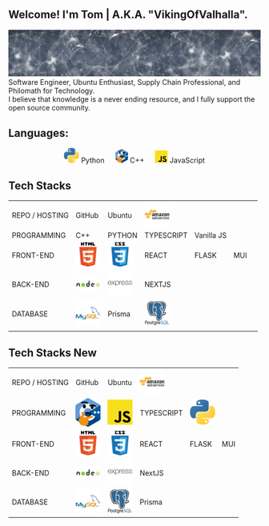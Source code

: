 ## Welcome! I'm Tom | A.K.A. "VikingOfValhalla".

![](<https://raw.githubusercontent.com/VikingOfValhalla/VikingOfValhalla/main/banner-gaa30b56aa_1280%20(1).jpg>)
Software Engineer, Ubuntu Enthusiast, Supply Chain Professional, and Philomath for Technology. <br>
I believe that knowledge is a never ending resource, and I fully support the open source community.

## Languages:

<p align="center">
<img src="https://raw.githubusercontent.com/VikingOfValhalla/VikingOfValhalla/main/1887_python.png" alt="Your image title" width="30"/> Python &emsp;
<img src="https://raw.githubusercontent.com/VikingOfValhalla/VikingOfValhalla/main/thinkcpp.png" alt="Your image title" width="25"/>  C++ &emsp;
<img src="https://raw.githubusercontent.com/VikingOfValhalla/VikingOfValhalla/main/8009-java-js.png" alt="Your image title" width="25"/>  JavaScript
</p>

## Tech Stacks

| | | | | | | |
| -- | -- | -- | -- | -- | -- | -- |
| REPO / HOSTING | GitHub                                                                                                                   | Ubuntu                                                                                                                       | <img src="https://raw.githubusercontent.com/VikingOfValhalla/VikingOfValhalla/main/aws.svg" alt="aws" width="50"/>               |            |     |
| PROGRAMMING    | C++                                                                                                                      | PYTHON                                                                                                                       | TYPESCRIPT                                                                                                                       | Vanilla JS |     |
| FRONT-END      | <img src="https://raw.githubusercontent.com/VikingOfValhalla/VikingOfValhalla/main/html.svg" alt="html5" width="50"/>    | <img src="https://raw.githubusercontent.com/VikingOfValhalla/VikingOfValhalla/main/css.svg" alt="css" width="50"/>           | REACT                                                                                                                            | FLASK      | MUI |
| BACK-END       | <img src="https://raw.githubusercontent.com/VikingOfValhalla/VikingOfValhalla/main/nodejs.svg" alt="nodejs" width="50"/> | <img src="https://raw.githubusercontent.com/VikingOfValhalla/VikingOfValhalla/main/express.svg" alt="expressjs" width="50"/> | NEXTJS                                                                                                                           |            |     |
| DATABASE       | <img src="https://raw.githubusercontent.com/VikingOfValhalla/VikingOfValhalla/main/mysql.svg" alt="mysql" width="50"/>   | Prisma                                                                                                                       | <img src="https://raw.githubusercontent.com/VikingOfValhalla/VikingOfValhalla/main/postgresql.svg" alt="postgresql" width="50"/> |            |     |     |
|                |                                                                                                                          |                                                                                                                              |                                                                                                                                  |            |     |

## Tech Stacks New

<table>
<tr>  
<td>REPO / HOSTING</td>  
<td>GitHub</td>  
<td>Ubuntu</td>
<td><img src="https://raw.githubusercontent.com/VikingOfValhalla/VikingOfValhalla/main/aws.svg" alt="aws" width="50"/></td>  
</tr>
<tr>  
<td>PROGRAMMING</td>  
<td><img src="https://raw.githubusercontent.com/VikingOfValhalla/VikingOfValhalla/main/thinkcpp.png" alt="Your image title" width="50"/></td>  
<td><img src="https://raw.githubusercontent.com/VikingOfValhalla/VikingOfValhalla/main/8009-java-js.png" alt="Your image title" width="50"/></td>
<td>TYPESCRIPT</td>
<td><img src="https://raw.githubusercontent.com/VikingOfValhalla/VikingOfValhalla/main/1887_python.png" alt="Your image title" width="50"/></td>  
</tr>
<tr>  
<td>FRONT-END</td>  
<td><img src="https://raw.githubusercontent.com/VikingOfValhalla/VikingOfValhalla/main/html.svg" alt="html5" width="50"/></td>  
<td><img src="https://raw.githubusercontent.com/VikingOfValhalla/VikingOfValhalla/main/css.svg" alt="css" width="50"/></td>
<td>REACT</td>
<td>FLASK</td> 
<td>MUI</td> 
</tr>
<tr>  
<td>BACK-END</td>  
<td><img src="https://raw.githubusercontent.com/VikingOfValhalla/VikingOfValhalla/main/nodejs.svg" alt="nodejs" width="50"/></td>  
<td><img src="https://raw.githubusercontent.com/VikingOfValhalla/VikingOfValhalla/main/express.svg" alt="expressjs" width="50"/></td>
<td>NextJS</td>  
</tr>
<tr>  
<td>DATABASE</td>  
<td><img src="https://raw.githubusercontent.com/VikingOfValhalla/VikingOfValhalla/main/mysql.svg" alt="mysql" width="50"/></td>  
<td><img src="https://raw.githubusercontent.com/VikingOfValhalla/VikingOfValhalla/main/postgresql.svg" alt="postgresql" width="50"/></td>
<td>Prisma</td>  
</tr>
</table>